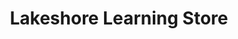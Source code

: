---
title: "Lakeshore Learning Store"
url: /henderson/lakeshore-learning-store/
shop: Schreibwaren
---